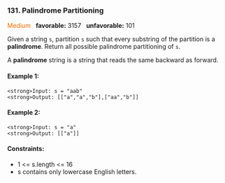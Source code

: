 ### 131. Palindrome Partitioning
<span style="color:rgb(239,108,0)">Medium</span> &nbsp; **favorable:** 3157 &nbsp; **unfavorable:** 101

Given a string `s`, partition `s` such that every substring of the partition is a **palindrome**. Return all possible palindrome partitioning of `s`.

A **palindrome** string is a string that reads the same backward as forward.

#### Example 1:
```
<strong>Input: s = "aab"
<strong>Output: [["a","a","b"],["aa","b"]]
```

#### Example 2:
```
<strong>Input: s = "a"
<strong>Output: [["a"]]
``` 

#### Constraints:
- 1 <= s.length <= 16
- s contains only lowercase English letters.

